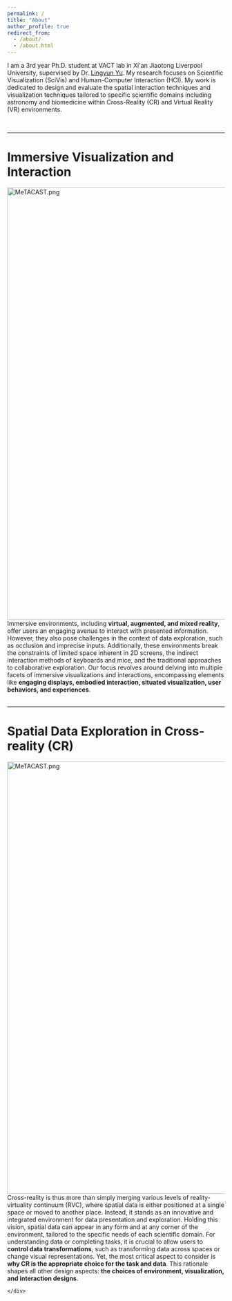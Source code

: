 ```yaml
---
permalink: /
title: "About"
author_profile: true
redirect_from: 
  - /about/
  - /about.html
---
```




I am a 3rd year Ph.D. student at VACT lab in Xi'an Jiaotong Liverpool University, supervised by Dr. [Lingyun Yu](https://yulingyun.com/). My research focuses on Scientific Visualization (SciVis) and Human-Computer Interaction (HCI). My work is dedicated to design and evaluate the spatial interaction techniques and visualization techniques tailored to specific scientific domains including astronomy and biomedicine within Cross-Reality (CR) and Virtual Reality (VR) environments. 

<br>
<hr>
  

Immersive Visualization and Interaction
======


<div class="img"><img class="img_responsive" src="http://LixiangZhao98.github.io/assets/Publications/Figures/MeTACAST.jpg" style="border:1px solid black height:200px;width:1000px;" alt="MeTACAST.png" align="top">
</div>
  <div class="text">
   Immersive environments, including <b>virtual, augmented, and mixed reality</b>, offer users an engaging avenue to interact with presented information. However, they also pose challenges in the context of data exploration, such as occlusion and imprecise inputs. Additionally, these environments break the constraints of limited space inherent in 2D screens, the indirect interaction methods of keyboards and mice, and the traditional approaches to collaborative exploration. Our focus revolves around delving into multiple facets of immersive visualizations and interactions, encompassing elements like <b>engaging displays, embodied interaction, situated visualization, user behaviors, and experiences</b>.
    </div> 

<br>

<hr>

Spatial Data Exploration in Cross-reality (CR)
======
<div class="img"><img class="img_responsive" src="https://LixiangZhao98.github.io/assets/Publications/Figures/Cross_reality.png" style="border:1px solid black height:200px;width:1000px;" alt="MeTACAST.png" align="top">
</div>
  <div class="text">
Cross-reality is thus more than simply merging various levels of reality-virtuality continuum (RVC), where spatial data is either positioned at a single space or moved to another place. Instead, it stands as an innovative and integrated environment for data presentation and exploration. Holding this vision, spatial data can appear in any form and at any corner of the environment, tailored to the specific needs of each scientific domain. For understanding data or completing tasks, it is crucial to allow users to <b>control data transformations</b>, such as transforming data across spaces or change visual representations. Yet, the most critical aspect to consider is <b>why CR is the appropriate choice for the task and data</b>. This rationale shapes all other design aspects: <b>the choices of environment, visualization, and interaction designs</b>.

    </div> 

